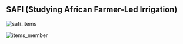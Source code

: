 ## SAFI (Studying African Farmer-Led Irrigation)

![safi_items](https://github.com/manassehoduor/TidyTuesday/assets/20558188/df603340-017c-463e-9386-718675a857a3)

![items_member](https://github.com/manassehoduor/TidyTuesday/assets/20558188/0d720fd2-7c8a-4d05-99b0-e7f9bc03c7d9)
